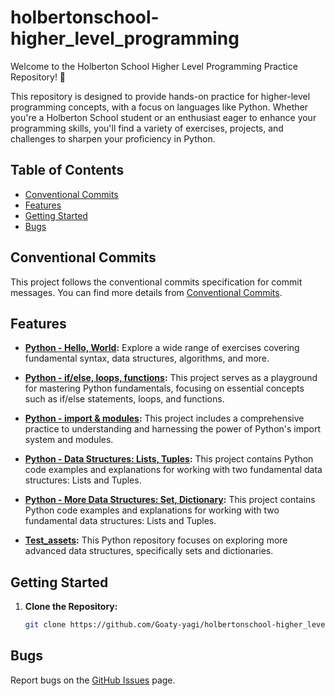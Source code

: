 # holbertonschool-higher_level_programming

Welcome to the Holberton School Higher Level Programming Practice Repository! 🚀

This repository is designed to provide hands-on practice for higher-level programming concepts, with a focus on languages like Python. Whether you're a Holberton School student or an enthusiast eager to enhance your programming skills, you'll find a variety of exercises, projects, and challenges to sharpen your proficiency in Python.

## Table of Contents
- [Conventional Commits](#conventional-commits)
- [Features](#features)
- [Getting Started](#getting-started)
- [Bugs](#bugs)

## Conventional Commits
This project follows the conventional commits specification for commit messages.
You can find more details from [Conventional Commits](https://github.com/Goaty-yagi/holbertonschool-higher_level_programming/blob/main/CONVENTIONAL_COMMITS.md).

## Features

- **[Python - Hello, World](https://github.com/Goaty-yagi/holbertonschool-higher_level_programming/tree/main/python-hello_world):** Explore a wide range of exercises covering fundamental syntax, data structures, algorithms, and more.

- **[Python - if/else, loops, functions](https://github.com/Goaty-yagi/holbertonschool-higher_level_programming/tree/main/python-if_else_loops_functions):** This project serves as a playground for mastering Python fundamentals, focusing on essential concepts such as if/else statements, loops, and functions.

- **[Python - import & modules](https://github.com/Goaty-yagi/holbertonschool-higher_level_programming/tree/main/python-import_modules):** This project includes a comprehensive practice to understanding and harnessing the power of Python's import system and modules.

- **[Python - Data Structures: Lists, Tuples](https://github.com/Goaty-yagi/holbertonschool-higher_level_programming/tree/main/python-data_structures):** This project contains Python code examples and explanations for working with two fundamental data structures: Lists and Tuples.

- **[Python - More Data Structures: Set, Dictionary](https://github.com/Goaty-yagi/holbertonschool-higher_level_programming/tree/main/python-more_data_structures):** This project contains Python code examples and explanations for working with two fundamental data structures: Lists and Tuples.

- **[Test_assets](https://github.com/Goaty-yagi/holbertonschool-higher_level_programming/tree/main/test_assets):** This Python repository focuses on exploring more advanced data structures, specifically sets and dictionaries.



## Getting Started

1. **Clone the Repository:**
   ```bash
   git clone https://github.com/Goaty-yagi/holbertonschool-higher_level_programming
   ```

## Bugs
Report bugs on the [GitHub Issues](https://github.com/Goaty-yagi/holbertonschool-higher_level_programming/issues) page.
